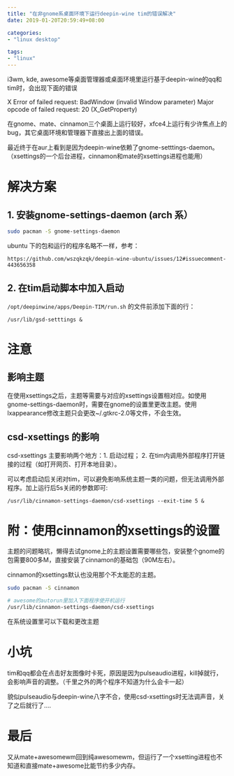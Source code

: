 ```yaml
---
title: "在非gnome系桌面环境下运行deepin-wine tim的错误解决"
date: 2019-01-20T20:59:49+08:00

categories:
- "linux desktop"

tags:
- "linux"
---
```


i3wm, kde, awesome等桌面管理器或桌面环境里运行基于deepin-wine的qq和tim时，会出现下面的错误

> 
X Error of failed request: BadWindow (invalid Window parameter) Major opcode of failed request: 20 (X_GetProperty)

在gnome、mate、cinnamon三个桌面上运行较好，xfce4上运行有少许焦点上的bug，其它桌面环境和管理器下直接出上面的错误。

最近终于在aur上看到是因为deepin-wine依赖了gnome-setttings-daemon。（xsettings的一个后台进程，cinnamon和mate的xsettings进程也能用）


# 解决方案


## 1. 安装gnome-settings-daemon  (arch 系）

```bash
sudo pacman -S gnome-settings-daemon
```

ubuntu 下的包和运行的程序名略不一样，参考：

`https://github.com/wszqkzqk/deepin-wine-ubuntu/issues/12#issuecomment-443656358`


## 2. 在tim启动脚本中加入启动

`/opt/deepinwine/apps/Deepin-TIM/run.sh` 的文件前添加下面的行：

`/usr/lib/gsd-setttings &`


# 注意

## 影响主题

在使用xsettings之后，主题等需要与对应的xsettings设置相对应。如使用gnome-settings-daemon时，需要在gnome的设置里更改主题。使用lxappearance修改主题只会更改~/.gtkrc-2.0等文件，不会生效。

## csd-xsettings 的影响

csd-xsettings 主要影响两个地方：1. 启动过程； 2. 在tim内调用外部程序打开链接的过程（如打开网页、打开本地目录）。

可以考虑启动后关闭对tim，可以避免影响系统主题一类的问题，但无法调用外部程序。加上运行后5s关闭的参数即可:

`/usr/lib/cinnamon-settings-daemon/csd-xsettings --exit-time 5 &`  


# 附：使用cinnamon的xsettings的设置

主题的问题略坑，懒得去试gnome上的主题设置需要哪些包，安装整个gnome的包需要800多M，直接安装了cinnamon的基础包（90M左右）。

cinnamon的xsettings默认也没用那个不太能忍的主题。

```bash
sudo pacman -S cinnamon

# awesome的autorun里加入下面程序使开机运行
/usr/lib/cinnamon-settings-daemon/csd-xsettings

```

在系统设置里可以下载和更改主题

# 小坑

tim和qq都会在点击好友图像时卡死，原因是因为pulseaudio进程，kill掉就行，会影响声音的调整。（千里之外的两个程序不知道为什么会卡一起）

貌似pulseaudio与deepin-wine八字不合，使用csd-xsettings时无法调声音，关了之后就行了....

# 最后

又从mate+awesomewm回到纯awesomewm，但运行了一个xsetting进程也不知道和直接mate+awesome比能节约多少内存。

